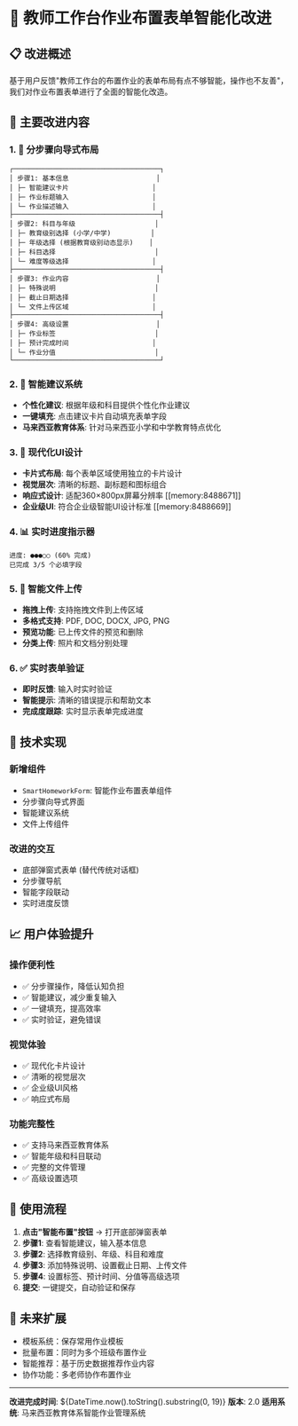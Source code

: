# 🎯 教师工作台作业布置表单智能化改进

## 📋 改进概述

基于用户反馈"教师工作台的布置作业的表单布局有点不够智能，操作也不友善"，我们对作业布置表单进行了全面的智能化改造。

## 🚀 主要改进内容

### 1. 📱 分步骤向导式布局
```
┌─────────────────────────────────────┐
│ 步骤1: 基本信息                      │
│ ├─ 智能建议卡片                     │
│ ├─ 作业标题输入                     │
│ └─ 作业描述输入                     │
├─────────────────────────────────────┤
│ 步骤2: 科目与年级                    │
│ ├─ 教育级别选择 (小学/中学)          │
│ ├─ 年级选择 (根据教育级别动态显示)    │
│ ├─ 科目选择                         │
│ └─ 难度等级选择                     │
├─────────────────────────────────────┤
│ 步骤3: 作业内容                      │
│ ├─ 特殊说明                         │
│ ├─ 截止日期选择                     │
│ └─ 文件上传区域                     │
├─────────────────────────────────────┤
│ 步骤4: 高级设置                      │
│ ├─ 作业标签                         │
│ ├─ 预计完成时间                     │
│ └─ 作业分值                         │
└─────────────────────────────────────┘
```

### 2. 🧠 智能建议系统
- **个性化建议**: 根据年级和科目提供个性化作业建议
- **一键填充**: 点击建议卡片自动填充表单字段
- **马来西亚教育体系**: 针对马来西亚小学和中学教育特点优化

### 3. 🎨 现代化UI设计
- **卡片式布局**: 每个表单区域使用独立的卡片设计
- **视觉层次**: 清晰的标题、副标题和图标组合
- **响应式设计**: 适配360×800px屏幕分辨率 [[memory:8488671]]
- **企业级UI**: 符合企业级智能UI设计标准 [[memory:8488669]]

### 4. 📊 实时进度指示器
```
进度: ●●●○○ (60% 完成)
已完成 3/5 个必填字段
```

### 5. 📁 智能文件上传
- **拖拽上传**: 支持拖拽文件到上传区域
- **多格式支持**: PDF, DOC, DOCX, JPG, PNG
- **预览功能**: 已上传文件的预览和删除
- **分类上传**: 照片和文档分别处理

### 6. ✅ 实时表单验证
- **即时反馈**: 输入时实时验证
- **智能提示**: 清晰的错误提示和帮助文本
- **完成度跟踪**: 实时显示表单完成进度

## 🔧 技术实现

### 新增组件
- `SmartHomeworkForm`: 智能作业布置表单组件
- 分步骤向导式界面
- 智能建议系统
- 文件上传组件

### 改进的交互
- 底部弹窗式表单 (替代传统对话框)
- 分步骤导航
- 智能字段联动
- 实时进度反馈

## 📈 用户体验提升

### 操作便利性
- ✅ 分步骤操作，降低认知负担
- ✅ 智能建议，减少重复输入
- ✅ 一键填充，提高效率
- ✅ 实时验证，避免错误

### 视觉体验
- ✅ 现代化卡片设计
- ✅ 清晰的视觉层次
- ✅ 企业级UI风格
- ✅ 响应式布局

### 功能完整性
- ✅ 支持马来西亚教育体系
- ✅ 智能年级和科目联动
- ✅ 完整的文件管理
- ✅ 高级设置选项

## 🎯 使用流程

1. **点击"智能布置"按钮** → 打开底部弹窗表单
2. **步骤1**: 查看智能建议，输入基本信息
3. **步骤2**: 选择教育级别、年级、科目和难度
4. **步骤3**: 添加特殊说明、设置截止日期、上传文件
5. **步骤4**: 设置标签、预计时间、分值等高级选项
6. **提交**: 一键提交，自动验证和保存

## 🔮 未来扩展

- 模板系统：保存常用作业模板
- 批量布置：同时为多个班级布置作业
- 智能推荐：基于历史数据推荐作业内容
- 协作功能：多老师协作布置作业

---

**改进完成时间**: ${DateTime.now().toString().substring(0, 19)}
**版本**: 2.0
**适用系统**: 马来西亚教育体系智能作业管理系统

